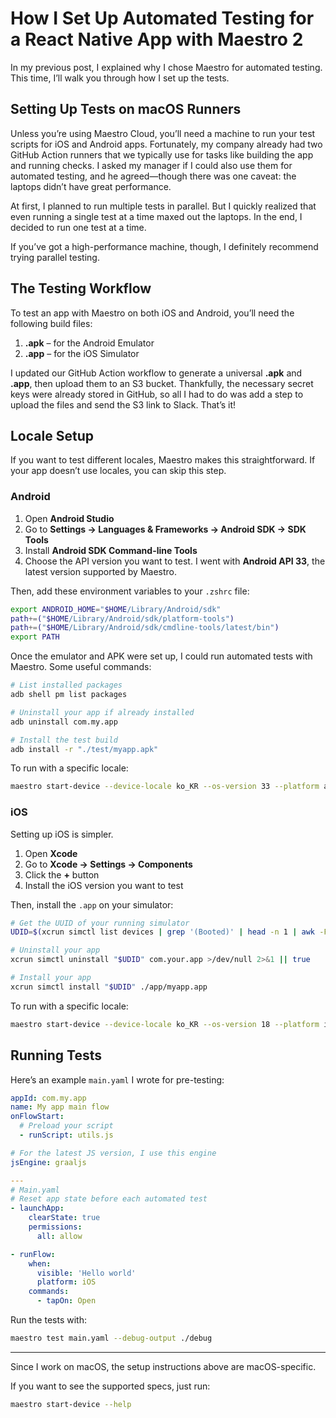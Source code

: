# How I Set Up Automated Testing for a React Native App with Maestro 2

In my previous post, I explained why I chose Maestro for automated testing. This time, I’ll walk you through how I set up the tests.

## Setting Up Tests on macOS Runners

Unless you’re using Maestro Cloud, you’ll need a machine to run your test scripts for iOS and Android apps. Fortunately, my company already had two GitHub Action runners that we typically use for tasks like building the app and running checks. I asked my manager if I could also use them for automated testing, and he agreed—though there was one caveat: the laptops didn’t have great performance.

At first, I planned to run multiple tests in parallel. But I quickly realized that even running a single test at a time maxed out the laptops. In the end, I decided to run one test at a time.

If you’ve got a high-performance machine, though, I definitely recommend trying parallel testing.

## The Testing Workflow

To test an app with Maestro on both iOS and Android, you’ll need the following build files:

1. **.apk** – for the Android Emulator
2. **.app** – for the iOS Simulator

I updated our GitHub Action workflow to generate a universal **.apk** and **.app**, then upload them to an S3 bucket. Thankfully, the necessary secret keys were already stored in GitHub, so all I had to do was add a step to upload the files and send the S3 link to Slack. That’s it!

## Locale Setup

If you want to test different locales, Maestro makes this straightforward. If your app doesn’t use locales, you can skip this step.

### Android

1. Open **Android Studio**
2. Go to **Settings → Languages & Frameworks → Android SDK → SDK Tools**
3. Install **Android SDK Command-line Tools**
4. Choose the API version you want to test. I went with **Android API 33**, the latest version supported by Maestro.

Then, add these environment variables to your `.zshrc` file:

```bash
export ANDROID_HOME="$HOME/Library/Android/sdk"
path+=("$HOME/Library/Android/sdk/platform-tools")
path+=("$HOME/Library/Android/sdk/cmdline-tools/latest/bin")
export PATH
```

Once the emulator and APK were set up, I could run automated tests with Maestro. Some useful commands:

```bash
# List installed packages
adb shell pm list packages

# Uninstall your app if already installed
adb uninstall com.my.app

# Install the test build
adb install -r "./test/myapp.apk"
```

To run with a specific locale:

```bash
maestro start-device --device-locale ko_KR --os-version 33 --platform android
```

### iOS

Setting up iOS is simpler.

1. Open **Xcode**
2. Go to **Xcode → Settings → Components**
3. Click the **+** button
4. Install the iOS version you want to test

Then, install the `.app` on your simulator:

```bash
# Get the UUID of your running simulator
UDID=$(xcrun simctl list devices | grep '(Booted)' | head -n 1 | awk -F '[()]' '{print $2}')

# Uninstall your app
xcrun simctl uninstall "$UDID" com.your.app >/dev/null 2>&1 || true

# Install your app
xcrun simctl install "$UDID" ./app/myapp.app
```

To run with a specific locale:

```bash
maestro start-device --device-locale ko_KR --os-version 18 --platform ios
```

## Running Tests

Here’s an example `main.yaml` I wrote for pre-testing:

```yaml
appId: com.my.app
name: My app main flow
onFlowStart:
  # Preload your script
  - runScript: utils.js

# For the latest JS version, I use this engine
jsEngine: graaljs

---
# Main.yaml
# Reset app state before each automated test
- launchApp:
    clearState: true
    permissions:
      all: allow

- runFlow:
    when:
      visible: 'Hello world'
      platform: iOS
    commands:
      - tapOn: Open
```

Run the tests with:

```bash
maestro test main.yaml --debug-output ./debug
```

---

Since I work on macOS, the setup instructions above are macOS-specific.

If you want to see the supported specs, just run:

```bash
maestro start-device --help
```
